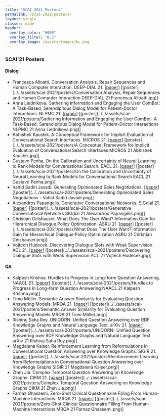 ```yaml
---
title: "SCAI 2021 Posters"
permalink: /scai-2021/posters/
layout: single
classes: wide
header:
  overlay_color: "#000"
  overlay_filter: "0.1"
  overlay_image: /assets/images/bc.png
---
```


### SCAI'21 Posters


#### Dialog

* Francesca Alloatti. Conversation Analysis, Repair Sequences and Human Computer Interaction. DEEP-DIAL 21. [[paper](https://iris.unito.it/retrieve/handle/2318/1795726/778855/Deep_Dial_submission%20%284%29.pdf)] [[poster](../../assets/scai-2021/posters/Conversation Analysis, Repair Sequences and Human Computer Interaction DEEP-DIAL 21 Francesca Alloatti.jpg)]
* Anna Liednikova. Gathering Information and Engaging the User ComBot: A Task-Based, Serendipitous Dialog Model for Patient-Doctor Interactions. NLPMC 21. [[paper](https://aclanthology.org/2021.nlpmc-1.3.pdf)] [[poster](../../assets/scai-2021/posters/Gathering Information and Engaging the User ComBot- A Task-Based, Serendipitous Dialog Model for Patient-Doctor Interactions NLPMC 21 Anna Liednikova.png)]
* Abhishek Kaushik. A Conceptual Framework for Implicit Evaluation of Conversational Search Interfaces. MICROS 21. [[paper](https://micros2021.github.io/pubs/Kaushik_MICROS2021.pdf)] [[poster](../../assets/scai-2021/posters/A Conceptual Framework for Implicit Evaluation of Conversational Search Interfaces MICROS 21 Abhishek Kaushik.jpg)]
* Gustavo Penha. On the Calibration and Uncertainty of Neural Learning to Rank Models for Conversational Search. EACL 21. [[paper](https://aclanthology.org/2021.eacl-main.12.pdf)] [[poster](../../assets/scai-2021/posters/On the Calibration and Uncertainty of Neural Learning to Rank Models for Conversational Search EACL 21 Gustavo Penha.png)]
* Vahid Sadiri Javadi. Generating Opinionated Sales Negotiations. [[paper](https://caisa-lab.github.io/members/vahid-javadi.html)] [[poster](../../assets/scai-2021/posters/Generating Opinionated Sales Negotiations - Vahid Sadiri Javadi.png)]
* Alexandros Papangelis. Generative Conversational Networks. SIGdial 21. [[paper](https://aclanthology.org/2021.sigdial-1.12.pdf)] [[poster](../../assets/scai-2021/posters/Generative Conversational Networks SIGdial 21 Alexandros Papangelis.png)]
* Christian Geishauser. What Does The User Want? Information Gain for Hierarchical Dialogue Policy Optimization. ASRU 21. [[paper](https://arxiv.org/pdf/2109.07129.pdf)] [[poster](../../assets/scai-2021/posters/What Does The User Want? Information Gain for Hierarchical Dialogue Policy Optimization ASRU 21 Christian Geishauser.png)]
* Vojtech Hudecek. Discovering Dialogue Slots with Weak Supervision. ACL 21. [[paper](https://aclanthology.org/2021.acl-long.189.pdf)] [[poster](../../assets/scai-2021/posters/Discovering Dialogue Slots with Weak Supervision ACL 21 Vojtěch Hudeček.jpg)]


#### QA

* Kalpesh Krishna. Hurdles to Progress in Long-form Question Answering. NAACL 21. [[paper](https://arxiv.org/pdf/2103.06332.pdf)] [[poster](../../assets/scai-2021/posters/Hurdles to Progress in Long-form Question Answering NAACL 21 Kalpesh Krishna.png)]
* Timo Möller. Semantic Answer Similarity for Evaluating Question Answering Models. MRQA 21. [[paper](https://arxiv.org/pdf/2108.06130.pdf)] [[poster](../../assets/scai-2021/posters/Semantic Answer Similarity for Evaluating Question Answering Models MRQA 21 Timo Möller.png)]
* Rishiraj Saha Roy. UNIQORN: Unified Question Answering over RDF Knowledge Graphs and Natural Language Text. arXiv 21. [[paper](https://arxiv.org/pdf/2108.08614.pdf)] [[poster](../../assets/scai-2021/posters/UNIQORN- Unified Question Answering over RDF Knowledge Graphs and Natural Language Text arXiv 21 Rishiraj Saha Roy.png)]
* Magdalena Kaiser. Reinforcement Learning from Reformulations in Conversational Question Answering over Knowledge Graphs. SIGIR 21. [[paper](https://arxiv.org/pdf/2105.04850.pdf)] [[poster](../../assets/scai-2021/posters/Reinforcement Learning from Reformulations in Conversational Question Answering over Knowledge Graphs SIGIR 21 Magdalena Kaiser.png)]
* Zhen Jia. Complex Temporal Question Answering on Knowledge Graphs. CIKM 21. [[paper](https://arxiv.org/pdf/2109.08935.pdf)] [[poster](../../assets/scai-2021/posters/Complex Temporal Question Answering on Knowledge Graphs CIKM 21 Zhen Jia.png)]
* Farnaz Ghassemi. Zero-Shot Clinical Questionnaire Filling From Human-Machine Interactions. MRQA 21. [[paper](http://www.aliae.io)] [[poster](../../assets/scai-2021/posters/Zero-Shot Clinical Questionnaire Filling From Human-Machine Interactions MRQA 21 Farnaz Ghassemi.png)]
